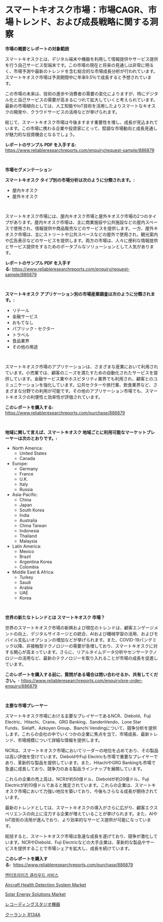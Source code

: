 <p><h1>スマートキオスク市場：市場CAGR、市場トレンド、および成長戦略に関する洞察</h1></p><p><strong>市場の概要とレポートの対象範囲</strong></p>
<p><p>スマートキオスクとは、デジタル端末や機器を利用して情報提供やサービス提供を行う自己サービス型端末です。この市場の現在と将来の見通しは非常に明るく、市場予測や最新のトレンドを含む総合的な市場成長分析が行われています。スマートキオスク市場は予測期間中に年率9.5％で成長すると予想されています。</p><p>この市場の未来は、技術の進歩や消費者の需要の変化によりますが、特にデジタル化と自己サービスの需要が高まるにつれて拡大していくと考えられています。最新の市場傾向としては、人工知能やIoT技術を活用したよりスマートなキオスクの開発や、クラウドサービスの活用などが挙げられます。</p><p>総じて、スマートキオスク市場は今後ますます重要性を増し、成長が見込まれています。この市場に携わる企業や投資家にとって、堅調な市場動向と成長見通しが魅力的な投資機会となるでしょう。</p></p>
<p><strong>レポートのサンプル PDF を入手する:</strong> <a href="https://www.reliableresearchreports.com/enquiry/request-sample/886879">https://www.reliableresearchreports.com/enquiry/request-sample/886879</a></p>
<p>&nbsp;</p>
<p><strong>市場セグメンテーション</strong></p>
<p><strong>スマートキオスク タイプ別の市場分析は次のように分類されます。:</strong></p>
<p><ul><li>屋内キオスク</li><li>屋外キオスク</li></ul></p>
<p>&nbsp;</p>
<p><p>スマートキオスク市場には、屋内キオスク市場と屋外キオスク市場の2つのタイプがあります。屋内キオスク市場は、主に商業施設や公共施設などの屋内スペースで使用され、情報提供や商品販売などのサービスを提供します。一方、屋外キオスク市場は、主にストリートや公共スペースなどの屋外で使用され、観光案内や広告表示などのサービスを提供します。両方の市場は、人々に便利な情報提供とサービス提供をするためのポータブルなソリューションとして人気があります。</p></p>
<p><strong>レポートのサンプル PDF を入手する:</strong>&nbsp;<a href="https://www.reliableresearchreports.com/enquiry/request-sample/886879">https://www.reliableresearchreports.com/enquiry/request-sample/886879</a></p>
<p>&nbsp;</p>
<p><strong> スマートキオスク アプリケーション別の市場産業調査は次のように分類されます。:</strong></p>
<p><ul><li>リテール</li><li>金融サービス</li><li>おもてなし</li><li>パブリック・セクター</li><li>トラベル</li><li>食品業界</li><li>その他の用途</li></ul></p>
<p>&nbsp;</p>
<p><p>スマートキオスク市場のアプリケーションは、さまざまな産業において利用されています。小売業では、顧客のニーズを満たすための自動化されたサービスを提供しています。金融サービス業やホスピタリティ業界でも利用され、顧客とのコミュニケーションを強化しています。公共セクターや旅行業、飲食業界など、さまざまな分野での利用が可能です。その他のアプリケーション市場でも、スマートキオスクの利便性と効率性が評価されています。</p></p>
<p><strong>このレポートを購入する:</strong>&nbsp; <a href="https://www.reliableresearchreports.com/purchase/886879">https://www.reliableresearchreports.com/purchase/886879</a></p>
<p>&nbsp;</p>
<p><strong>地域に関して言えば、スマートキオスク 地域ごとに利用可能なマーケットプレーヤーは次のとおりです。:</strong></p>
<p><ul>
    <li>
        North America:
        <ul>
            <li>United States</li>
            <li>Canada</li>
        </ul>
    </li>
    <li>
        Europe:
        <ul>
            <li>Germany</li>
            <li>France</li>
            <li>U.K.</li>
            <li>Italy</li>
            <li>Russia</li>
        </ul>
    </li>
    <li>
        Asia-Pacific:
        <ul>
            <li>China</li>
            <li>Japan</li>
            <li>South Korea</li>
            <li>India</li>
            <li>Australia</li>
            <li>China Taiwan</li>
            <li>Indonesia</li>
            <li>Thailand</li>
            <li>Malaysia</li>
        </ul>
    </li>
    <li>
        Latin America:
        <ul>
            <li>Mexico</li>
            <li>Brazil</li>
            <li>Argentina Korea</li>
            <li>Colombia</li>
        </ul>
    </li>
    <li>
        Middle East & Africa:
        <ul>
            <li>Turkey</li>
            <li>Saudi</li>
            <li>Arabia</li>
            <li>UAE</li>
            <li>Korea</li>
        </ul>
    </li>
    </ul></p>
<p>&nbsp;</p>
<p><strong>世界の新たなトレンドとは スマートキオスク 市場？</strong></p>
<p><p>世界のスマートキオスク市場の新興および現在のトレンドは、顧客エンゲージメントの向上、デジタルサイネージとの統合、AIおよび機械学習の活用、およびモバイル支払いオプションの増加などが挙げられます。また、COVID-19パンデミック以降、非接触型テクノロジーの需要が急増しており、スマートキオスクに対する関心が高まっています。さらに、リアルタイムデータ分析やセンサーテクノロジーの活用など、最新のテクノロジーを取り入れることが市場の成長を促進しています。</p></p>
<p><strong>このレポートを購入する前に、質問がある場合は問い合わせるか、共有してください。</strong>- <a href="https://www.reliableresearchreports.com/enquiry/pre-order-enquiry/886879">https://www.reliableresearchreports.com/enquiry/pre-order-enquiry/886879</a></p>
<p>&nbsp;</p>
<p><strong>主要な市場プレーヤー</strong></p>
<p><p>スマートキオスク市場における主要なプレイヤーであるNCR、Diebold、Fuji Electric、Hitachi、Crane、GRG Banking、SandenVendo、Lone Star Funds、Sielaff、Azkoyen Group、Bianchi Vendingについて、競争分析を提供します。これらの会社の中でいくつかの企業に焦点を当て、市場成長、最新トレンド、市場規模について詳細な情報を提供します。</p><p>NCRは、スマートキオスク市場においてリーダーの地位を占めており、その製品は高い評価を受けています。DieboldやFuji Electricも市場で重要なプレイヤーであり、革新的な製品を提供しています。また、HitachiやGRG Bankingも市場で急速に成長しており、競争力のある製品ラインナップを展開しています。</p><p>これらの企業の売上高は、NCRが約50億ドル、Dieboldが約20億ドル、Fuji Electricが約10億ドルであると推定されています。これらの企業は、スマートキオスク市場において力強い地位を築いており、今後もさらなる成長が期待されています。</p><p>最新のトレンドとしては、スマートキオスクの導入がさらに広がり、顧客エクスペリエンスの向上に注力する企業が増えていることが挙げられます。また、AIやIoT技術の活用が進んでおり、より効率的なサービス提供が可能になっています。</p><p>総括すると、スマートキオスク市場は急速な成長を遂げており、競争が激化しています。NCRやDiebold、Fuji Electricなどの大手企業は、革新的な製品やサービスを提供することで市場シェアを拡大し、成長を続けています。</p></p>
<p><strong>このレポートを購入する:</strong>&nbsp;&nbsp;<a href="https://www.reliableresearchreports.com/purchase/886879">https://www.reliableresearchreports.com/purchase/886879</a></p>
<p><p><a href="https://github.com/Penelolack456456/Market-Research-Report-List-1/blob/main/213415915019.md">엔터프라이즈 클라우드 서비스</a></p><p><a href="https://issuu.com/reportprime-2/docs/aircraft-health-detection-system-market-size-2030.">Aircraft Health Detection System Market</a></p><p><a href="https://github.com/angelajermaine/Market-Research-Report-List-2/blob/main/solar-energy-solutions-market.md">Solar Energy Solutions Market</a></p><p><a href="https://github.com/cbigkbh02719/Market-Research-Report-List-1/blob/main/173467116185.md">レコーディングスタジオ機器</a></p><p><a href="https://github.com/ReganWisoky2023/Market-Research-Report-List-1/blob/main/205954516186.md">クーラント R134A</a></p></p>